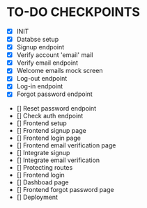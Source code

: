 # TO-DO CHECKPOINTS


- [x] INIT
- [x] Databse setup
- [x] Signup endpoint
- [x] Verify account 'email' mail
- [x] Verify email endpoint
- [x] Welcome emails mock screen
- [x] Log-out endpoint
- [x] Log-in endpoint
- [x] Forgot password endpoint
- [] Reset password endpoint
- [] Check auth endpoint
- [] Frontend setup
- [] Frontend signup page
- [] Frontend login page
- [] Frontend email verification page
- [] Integrate signup
- [] Integrate email verification
- [] Protecting routes
- [] Frontend login
- [] Dashboad page
- [] Frontend forgot password page
- [] Deployment